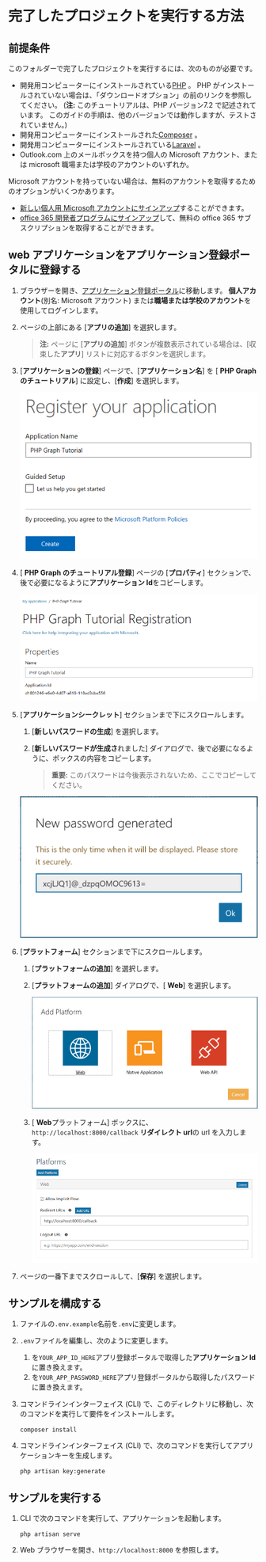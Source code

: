 # <a name="how-to-run-the-completed-project"></a>完了したプロジェクトを実行する方法

## <a name="prerequisites"></a>前提条件

このフォルダーで完了したプロジェクトを実行するには、次のものが必要です。

- 開発用コンピューターにインストールされている[PHP](http://php.net/downloads.php) 。 PHP がインストールされていない場合は、「ダウンロードオプション」の前のリンクを参照してください。 (**注:** このチュートリアルは、PHP バージョン7.2 で記述されています。 このガイドの手順は、他のバージョンでは動作しますが、テストされていません。)
- 開発用コンピューターにインストールされた[Composer](https://getcomposer.org/) 。
- 開発用コンピューターにインストールされている[Laravel](https://laravel.com/) 。
- Outlook.com 上のメールボックスを持つ個人の Microsoft アカウント、または microsoft 職場または学校のアカウントのいずれか。

Microsoft アカウントを持っていない場合は、無料のアカウントを取得するためのオプションがいくつかあります。

- [新しい個人用 Microsoft アカウントにサインアップ](https://signup.live.com/signup?wa=wsignin1.0&rpsnv=12&ct=1454618383&rver=6.4.6456.0&wp=MBI_SSL_SHARED&wreply=https://mail.live.com/default.aspx&id=64855&cbcxt=mai&bk=1454618383&uiflavor=web&uaid=b213a65b4fdc484382b6622b3ecaa547&mkt=E-US&lc=1033&lic=1)することができます。
- [office 365 開発者プログラムにサインアップ](https://developer.microsoft.com/office/dev-program)して、無料の office 365 サブスクリプションを取得することができます。

## <a name="register-a-web-application-with-the-application-registration-portal"></a>web アプリケーションをアプリケーション登録ポータルに登録する

1. ブラウザーを開き、[アプリケーション登録ポータル](https://apps.dev.microsoft.com)に移動します。 **個人アカウント**(別名: Microsoft アカウント) または**職場または学校のアカウント**を使用してログインします。

1. ページの上部にある [**アプリの追加**] を選択します。

    > **注:** ページに [**アプリの追加**] ボタンが複数表示されている場合は、[収束した**アプリ**] リストに対応するボタンを選択します。

1. [**アプリケーションの登録**] ページで、[**アプリケーション名**] を [ **PHP Graph のチュートリアル**] に設定し、[**作成**] を選択します。

    ![アプリ登録ポータル web サイトで新しいアプリを作成するスクリーンショット](/tutorial/images/arp-create-app-01.png)

1. [ **PHP Graph のチュートリアル登録**] ページの [**プロパティ**] セクションで、後で必要になるように**アプリケーション Id**をコピーします。

    ![新しく作成されたアプリケーションの ID のスクリーンショット](/tutorial/images/arp-create-app-02.png)

1. [**アプリケーションシークレット**] セクションまで下にスクロールします。

    1. [**新しいパスワードの生成**] を選択します。
    1. [**新しいパスワードが生成さ**れました] ダイアログで、後で必要になるように、ボックスの内容をコピーします。

        > **重要:** このパスワードは今後表示されないため、ここでコピーしてください。

    ![新しく作成されたアプリケーションのパスワードのスクリーンショット](/tutorial/images/arp-create-app-03.png)

1. [**プラットフォーム**] セクションまで下にスクロールします。

    1. [**プラットフォームの追加**] を選択します。
    1. [**プラットフォームの追加**] ダイアログで、[ **Web**] を選択します。

        ![アプリのプラットフォームを作成するスクリーンショット](/tutorial/images/arp-create-app-04.png)

    1. [ **Web**プラットフォーム] ボックスに、 `http://localhost:8000/callback` **リダイレクト url**の url を入力します。

        ![アプリケーションに新たに追加された Web プラットフォームのスクリーンショット](/tutorial/images/arp-create-app-05.png)

1. ページの一番下までスクロールして、[**保存**] を選択します。

## <a name="configure-the-sample"></a>サンプルを構成する

1. ファイルの`.env.example`名前を`.env`に変更します。
1. `.env`ファイルを編集し、次のように変更します。
    1. を`YOUR_APP_ID_HERE`アプリ登録ポータルで取得した**アプリケーション Id**に置き換えます。
    1. を`YOUR_APP_PASSWORD_HERE`アプリ登録ポータルから取得したパスワードに置き換えます。
1. コマンドラインインターフェイス (CLI) で、このディレクトリに移動し、次のコマンドを実行して要件をインストールします。

    ```Shell
    composer install
    ```
1. コマンドラインインターフェイス (CLI) で、次のコマンドを実行してアプリケーションキーを生成します。

    ```Shell
    php artisan key:generate
    ```

## <a name="run-the-sample"></a>サンプルを実行する

1. CLI で次のコマンドを実行して、アプリケーションを起動します。

    ```Shell
    php artisan serve
    ```

1. Web ブラウザーを開き、`http://localhost:8000` を参照します。